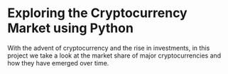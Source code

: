 # Exploring the Cryptocurrency Market using Python

With the advent of cryptocurrency and the rise in investments, in this project we take a look at the market share of major cryptocurrencies and how they have emerged over time.
